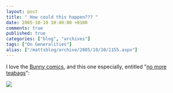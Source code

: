 ```yaml
---
layout: post
title: " How could this happen??? "
date: 2005-10-10 10:49:00 +0100
comments: true
published: true
categories: ["blog", "archives"]
tags: ["On Generalities"]
alias: ["/mattsblog/archive/2005/10/10/1155.aspx"]
---
```

<!-- more -->

<P>I love the <A href="http://www.frozenreality.co.uk/comic/bunny/">Bunny comics</A>, and this one especially, entitled "<A href="http://www.frozenreality.co.uk/comic/bunny/index.php?id=394">no more teabags</A>":</P>
 <P><IMG src="http://www.bunny-comic.com/strips/061005.gif"></P>
